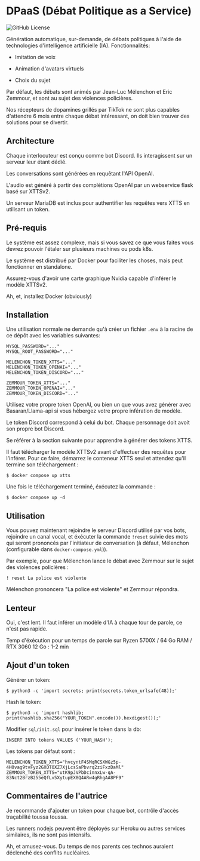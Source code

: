 # DPaaS (Débat Politique as a Service)

![GitHub License](https://img.shields.io/github/license/Chelsea486MHz/debat-politique-ia)

Génération automatique, sur-demande, de débats politiques à l'aide de technologies d'intelligence artificielle (IA). Fonctionnalités:

- Imitation de voix

- Animation d'avatars virtuels

- Choix du sujet

Par défaut, les débats sont animés par Jean-Luc Mélenchon et Eric Zemmour, et sont au sujet des violences policières.

Nos récepteurs de dopamines grillés par TikTok ne sont plus capables d'attendre 6 mois entre chaque débat intéressant, on doit bien trouver des solutions pour se divertir.

## Architecture

Chaque interlocuteur est conçu comme bot Discord. Ils interagissent sur un serveur leur étant dédié.

Les conversations sont générées en requêtant l'API OpenAI.

L'audio est généré à partir des complétions OpenAI par un webservice flask basé sur XTTSv2.

Un serveur MariaDB est inclus pour authentifier les requêtes vers XTTS en utilisant un token.

## Pré-requis

Le système est assez complexe, mais si vous savez ce que vous faites vous devrez pouvoir l'étaler sur plusieurs machines ou pods k8s.

Le système est distribué par Docker pour faciliter les choses, mais peut fonctionner en standalone.

Assurez-vous d'avoir une carte graphique Nvidia capable d'inférer le modèle XTTSv2.

Ah, et, installez Docker (obviously)

## Installation

Une utilisation normale ne demande qu'à créer un fichier `.env` à la racine de ce dépôt avec les variables suivantes:

```
MYSQL_PASSWORD="..."
MYSQL_ROOT_PASSWORD="..."

MELENCHON_TOKEN_XTTS="..."
MELENCHON_TOKEN_OPENAI="..."
MELENCHON_TOKEN_DISCORD="..."

ZEMMOUR_TOKEN_XTTS="..."
ZEMMOUR_TOKEN_OPENAI="..."
ZEMMOUR_TOKEN_DISCORD="..."
```

Utilisez votre propre token OpenAI, ou bien un que vous avez générer avec Basaran/Llama-api si vous hébergez votre propre infération de modèle.

Le token Discord correspond à celui du bot. Chaque personnage doit avoit son propre bot Discord.

Se référer à la section suivante pour apprendre à générer des tokens XTTS.

Il faut télécharger le modèle XTTSv2 avant d'effectuer des requêtes pour l'inférer. Pour ce faire, démarrez le conteneur XTTS seul et attendez qu'il termine son téléchargement :

`$ docker compose up xtts`

Une fois le téléchargement terminé, éxécutez la commande :

`$ docker compose up -d`

## Utilisation

Vous pouvez maintenant rejoindre le serveur Discord utilisé par vos bots, rejoindre un canal vocal, et éxécuter la commande `!reset` suivie des mots qui seront prononcés par l'initiateur de conversation (à défaut, Mélenchon (configurable dans `docker-compose.yml`)).

Par exemple, pour que Mélenchon lance le débat avec Zemmour sur le sujet des violences policières :

`! reset La police est violente`

Mélenchon prononcera "La police est violente" et Zemmour répondra.

## Lenteur

Oui, c'est lent. Il faut inférer un modèle d'IA à chaque tour de parole, ce n'est pas rapide.

Temp d'éxécution pour un temps de parole sur Ryzen 5700X / 64 Go RAM / RTX 3060 12 Go : 1-2 min

## Ajout d'un token

Générer un token:

`$ python3 -c 'import secrets; print(secrets.token_urlsafe(48));'`

Hash le token:

`$ python3 -c 'import hashlib; print(hashlib.sha256("YOUR_TOKEN".encode()).hexdigest());'`

Modifier `sql/init.sql` pour insérer le token dans la db:

`INSERT INTO tokens VALUES ('YOUR_HASH');`

Les tokens par défaut sont :

```
MELENCHON_TOKEN_XTTS="hvcyntF4SMqRCSXWGz5p-4H0vag9tvFyz2GXOTOXZ7XjLcsSaPbvrq2ziFxzDaMl"
ZEMMOUR_TOKEN_XTTS="utK9pJVPbDcinnxLw-qA-83Nct2BrzB255eQfLv5XytupEX8Q4ARw4gRhgAA8PF9"
```

## Commentaires de l'autrice

Je recommande d'ajouter un token pour chaque bot, contrôle d'accès traçabilité toussa toussa.

Les runners nodejs peuvent être déployés sur Heroku ou autres services similaires, ils ne sont pas intensifs.

Ah, et amusez-vous. Du temps de nos parents ces technos auraient déclenché des conflits nucléaires.